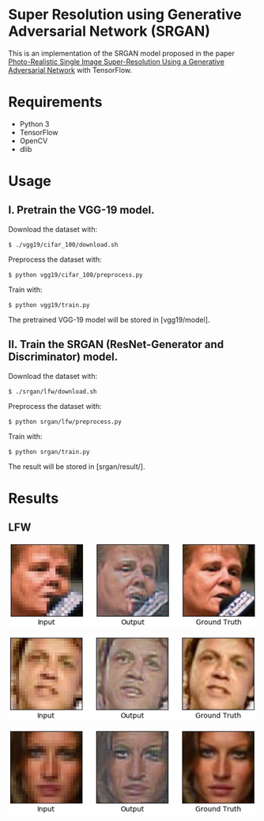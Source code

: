 # Super Resolution using Generative Adversarial Network (SRGAN)

This is an implementation of the SRGAN model proposed in the paper
[Photo-Realistic Single Image Super-Resolution Using a Generative Adversarial Network](https://arxiv.org/abs/1609.04802)
with TensorFlow.

# Requirements

- Python 3
- TensorFlow
- OpenCV
- dlib

# Usage

## I. Pretrain the VGG-19 model.

Download the dataset with:

```
$ ./vgg19/cifar_100/download.sh
```

Preprocess the dataset with:

```
$ python vgg19/cifar_100/preprocess.py
```

Train with:

```
$ python vgg19/train.py
```

The pretrained VGG-19 model will be stored in [vgg19/model].


## II. Train the SRGAN (ResNet-Generator and Discriminator) model.

Download the dataset with:

```
$ ./srgan/lfw/download.sh
```

Preprocess the dataset with:

```
$ python srgan/lfw/preprocess.py
```

Train with:

```
$ python srgan/train.py
```

The result will be stored in [srgan/result/].


# Results

## LFW

![result1](results/1.png)

![result2](results/2.png)

![result3](results/3.png)
